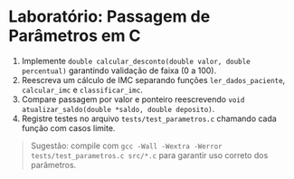 # Laboratório: Passagem de Parâmetros em C

1. Implemente `double calcular_desconto(double valor, double percentual)` garantindo validação de faixa (0 a 100).
2. Reescreva um cálculo de IMC separando funções `ler_dados_paciente`, `calcular_imc` e `classificar_imc`.
3. Compare passagem por valor e ponteiro reescrevendo `void atualizar_saldo(double *saldo, double deposito)`.
4. Registre testes no arquivo `tests/test_parametros.c` chamando cada função com casos limite.

> Sugestão: compile com `gcc -Wall -Wextra -Werror tests/test_parametros.c src/*.c` para garantir uso correto dos parâmetros.
